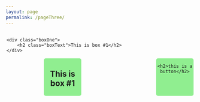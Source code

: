 ```yaml
---
layout: page
permalink: /pageThree/
---
```


<div class="wrapper">

	<div class="boxOne">
		<h2 class="boxText">This is box #1</h2>
	</div>

<div class="boxTwo">
		<h2 class="boxText">This is box #1</h2>
	</div>
	
<div class="boxThree">

	<h2>this is a button</h2>

</div>

</div>

<style type="text/css">

	.boxOne{
		background-color: lightgreen;
		float:left;
		width: 20%;
		height: 100px;
		border-radius: 5%;
		text-align: center;

	}
	.boxTwo{
		background-color: lightgreen;
		float: left;
		margin-left: 20%;
		width: 20%;
		height: 100px;
		border-radius: 5%;
		text-align: center;

	}
	.boxThree{
		background-color: lightgreen;
		float:right;
		width: 20%;
		height: 100px;
		border-radius: 5%;
		text-align: center;

	}
	.wrapper{
		padding: 2px;

	}
</style>
